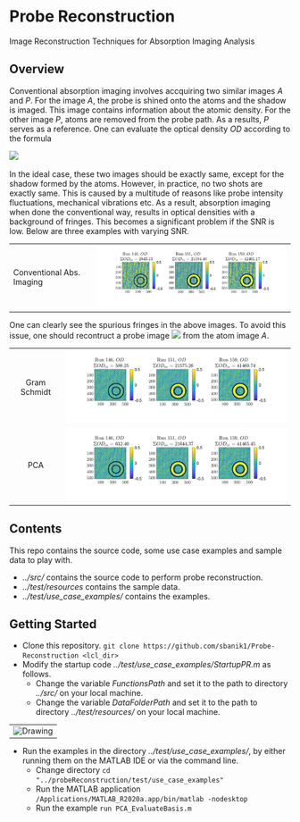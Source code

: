 # Probe Reconstruction
Image Reconstruction Techniques for Absorption Imaging Analysis

## Overview
Conventional absorption imaging involves accquiring two similar images *A* and *P*. For the image *A*, the probe is shined onto the atoms and the shadow is imaged. This image contains information about the atomic density. For the other image *P*, atoms are removed from the probe path. As a results, *P* serves as a reference. One can evaluate the optical density *OD* according to the formula
<div align="left">
<img src="https://render.githubusercontent.com/render/math?math=\text{OD} = -log \frac{A}{P}">
</div>

In the ideal case, these two images should be exactly same, except for the shadow formed by the atoms. However, in practice, no two shots are exactly same. This is caused by a multitude of reasons like probe intensity fluctuations, mechanical vibrations etc. As a result, absorption imaging when done the conventional way, results in optical densities with a background of fringes. This becomes a significant problem if the SNR is low. Below are three examples with varying SNR.

<table>
<tr>
<td> <div align="left"> Conventional Abs. Imaging </div></td>
<td><img src="/images/ODs_Date2020-11-24_None.png" alt="Drawing" width="600"/> </td>
</tr>
</table>

One can clearly see the spurious fringes in the above images. To avoid this issue, one should recontruct a probe image <img src="https://render.githubusercontent.com/render/math?math=P_{re}"> from the atom image *A*.
<table>
<tr>
<td> <div align="center">Gram Schmidt</div> </td>
<td><img src="/images/ODs_Date2020-11-24_GS.png" alt="Drawing" width="600"/> </td>
</tr>
<tr>
<td> <div align="center">PCA</div> </td>
<td><img src="/images/ODs_Date2020-11-24_PCA.png" alt="Drawing" width="600"/> </td>
</tr>
</table>

## Contents
This repo contains the source code, some use case examples and sample data to play with.
- *../src/* contains the source code to perform probe reconstruction.
- *../test/resources* contains the sample data.
- *../test/use_case_examples/* contains the examples.

## Getting Started

- Clone this repository. 
```git clone https://github.com/sbanik1/Probe-Reconstruction <lcl_dir>```
- Modify the startup code *../test/use_case_examples/StartupPR.m* as follows. 
  - Change the variable *FunctionsPath* and set it to the path to directory *../src/* on your local machine.
  - Change the variable *DataFolderPath* and set it to the path to directory *../test/resources/* on your local machine.
<table>
<tr>
<td><img src="/images/Installation.png" alt="Drawing" width="700"/> </td>
</tr>
</table>

- Run the examples in the directory *../test/use_case_examples/*, by either running them on the MATLAB IDE or via the command line.
  - Change directory ```cd "../probeReconstruction/test/use_case_examples"```
  - Run the MATLAB application ```/Applications/MATLAB_R2020a.app/bin/matlab -nodesktop```
  - Run the example ```run PCA_EvaluateBasis.m```






